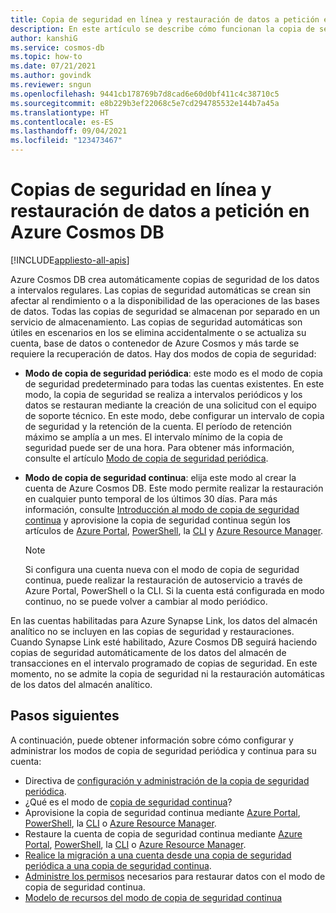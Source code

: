 ```yaml
---
title: Copia de seguridad en línea y restauración de datos a petición en Azure Cosmos DB
description: En este artículo se describe cómo funcionan la copia de seguridad automática y la restauración de datos a petición. También se explica la diferencia entre los modos de copia de seguridad continua y periódica.
author: kanshiG
ms.service: cosmos-db
ms.topic: how-to
ms.date: 07/21/2021
ms.author: govindk
ms.reviewer: sngun
ms.openlocfilehash: 9441cb178769b7d8cad6e60d0bf411c4c38710c5
ms.sourcegitcommit: e8b229b3ef22068c5e7cd294785532e144b7a45a
ms.translationtype: HT
ms.contentlocale: es-ES
ms.lasthandoff: 09/04/2021
ms.locfileid: "123473467"
---
```

# <a name="online-backup-and-on-demand-data-restore-in-azure-cosmos-db"></a>Copias de seguridad en línea y restauración de datos a petición en Azure Cosmos DB
[!INCLUDE[appliesto-all-apis](includes/appliesto-all-apis.md)]

Azure Cosmos DB crea automáticamente copias de seguridad de los datos a intervalos regulares. Las copias de seguridad automáticas se crean sin afectar al rendimiento o a la disponibilidad de las operaciones de las bases de datos. Todas las copias de seguridad se almacenan por separado en un servicio de almacenamiento. Las copias de seguridad automáticas son útiles en escenarios en los se elimina accidentalmente o se actualiza su cuenta, base de datos o contenedor de Azure Cosmos y más tarde se requiere la recuperación de datos. Hay dos modos de copia de seguridad:

* **Modo de copia de seguridad periódica**: este modo es el modo de copia de seguridad predeterminado para todas las cuentas existentes. En este modo, la copia de seguridad se realiza a intervalos periódicos y los datos se restauran mediante la creación de una solicitud con el equipo de soporte técnico. En este modo, debe configurar un intervalo de copia de seguridad y la retención de la cuenta. El período de retención máximo se amplía a un mes. El intervalo mínimo de la copia de seguridad puede ser de una hora.  Para obtener más información, consulte el artículo [Modo de copia de seguridad periódica](configure-periodic-backup-restore.md).

* **Modo de copia de seguridad continua**: elija este modo al crear la cuenta de Azure Cosmos DB. Este modo permite realizar la restauración en cualquier punto temporal de los últimos 30 días. Para más información, consulte [Introducción al modo de copia de seguridad continua](continuous-backup-restore-introduction.md) y aprovisione la copia de seguridad continua según los artículos de [Azure Portal](provision-account-continuous-backup.md#provision-portal), [PowerShell](provision-account-continuous-backup.md#provision-powershell), la [CLI](provision-account-continuous-backup.md#provision-cli) y [Azure Resource Manager](provision-account-continuous-backup.md#provision-arm-template).

  > [!NOTE]
  > Si configura una cuenta nueva con el modo de copia de seguridad continua, puede realizar la restauración de autoservicio a través de Azure Portal, PowerShell o la CLI. Si la cuenta está configurada en modo continuo, no se puede volver a cambiar al modo periódico.

En las cuentas habilitadas para Azure Synapse Link, los datos del almacén analítico no se incluyen en las copias de seguridad y restauraciones. Cuando Synapse Link esté habilitado, Azure Cosmos DB seguirá haciendo copias de seguridad automáticamente de los datos del almacén de transacciones en el intervalo programado de copias de seguridad. En este momento, no se admite la copia de seguridad ni la restauración automáticas de los datos del almacén analítico.

## <a name="next-steps"></a>Pasos siguientes

A continuación, puede obtener información sobre cómo configurar y administrar los modos de copia de seguridad periódica y continua para su cuenta:

* Directiva de [configuración y administración de la copia de seguridad periódica](configure-periodic-backup-restore.md).
* ¿Qué es el modo de [copia de seguridad continua](continuous-backup-restore-introduction.md)?
* Aprovisione la copia de seguridad continua mediante [Azure Portal](provision-account-continuous-backup.md#provision-portal), [PowerShell](provision-account-continuous-backup.md#provision-powershell), la [CLI](provision-account-continuous-backup.md#provision-cli) o [Azure Resource Manager](provision-account-continuous-backup.md#provision-arm-template).
* Restaure la cuenta de copia de seguridad continua mediante [Azure Portal](restore-account-continuous-backup.md#restore-account-portal), [PowerShell](restore-account-continuous-backup.md#restore-account-powershell), la [CLI](restore-account-continuous-backup.md#restore-account-cli) o [Azure Resource Manager](restore-account-continuous-backup.md#restore-arm-template).
* [Realice la migración a una cuenta desde una copia de seguridad periódica a una copia de seguridad continua](migrate-continuous-backup.md).
* [Administre los permisos](continuous-backup-restore-permissions.md) necesarios para restaurar datos con el modo de copia de seguridad continua.
* [Modelo de recursos del modo de copia de seguridad continua](continuous-backup-restore-resource-model.md)
